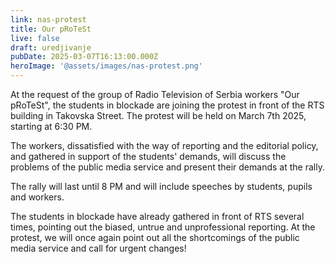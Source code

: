 ```yaml
---
link: nas-protest
title: Our pRoTeSt
live: false
draft: uredjivanje
pubDate: 2025-03-07T16:13:00.000Z
heroImage: '@assets/images/nas-protest.png'
---
```

At the request of the group of Radio Television of Serbia workers "Our pRoTeSt", the students in blockade are joining the protest in front of the RTS building in Takovska Street. The protest will be held on March 7th 2025, starting at 6:30 PM.

The workers, dissatisfied with the way of reporting and the editorial policy, and gathered in support of the students' demands, will discuss the problems of the public media service and present their demands at the rally.

The rally will last until 8 PM and will include speeches by students, pupils and workers.

The students in blockade have already gathered in front of RTS several times, pointing out the biased, untrue and unprofessional reporting. At the protest, we will once again point out all the shortcomings of the public media service and call for urgent changes!
